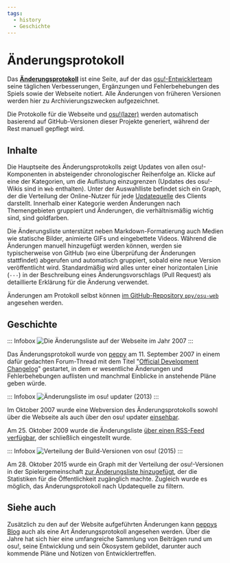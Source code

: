 ```yaml
---
tags:
  - history
  - Geschichte
---
```


# Änderungsprotokoll

Das **[Änderungsprotokoll](https://osu.ppy.sh/home/changelog)** ist eine Seite, auf der das [osu!-Entwicklerteam](/wiki/People/Developers) seine täglichen Verbesserungen, Ergänzungen und Fehlerbehebungen des Spiels sowie der Webseite notiert. Alle Änderungen von früheren Versionen werden hier zu Archivierungszwecken aufgezeichnet.

Die Protokolle für die Webseite und [osu!(lazer)](/wiki/Client/Release_stream/Lazer) werden automatisch basierend auf GitHub-Versionen dieser Projekte generiert, während der Rest manuell gepflegt wird.

## Inhalte

Die Hauptseite des Änderungsprotokolls zeigt Updates von allen osu!-Komponenten in absteigender chronologischer Reihenfolge an. Klicke auf eine der Kategorien, um die Auflistung einzugrenzen (Updates des osu!-Wikis sind in `Web` enthalten). Unter der Auswahlliste befindet sich ein Graph, der die Verteilung der Online-Nutzer für jede [Updatequelle](/wiki/Client/Release_stream) des Clients darstellt. Innerhalb einer Kategorie werden Änderungen nach Themengebieten gruppiert und Änderungen, die verhältnismäßig wichtig sind, sind goldfarben.

Die Änderungsliste unterstützt neben Markdown-Formatierung auch Medien wie statische Bilder, animierte GIFs und eingebettete Videos. Während die Änderungen manuell hinzugefügt werden können, werden sie typischerweise von GitHub (wo eine Überprüfung der Änderungen stattfindet) abgerufen und automatisch gruppiert, sobald eine neue Version veröffentlicht wird. Standardmäßig wird alles unter einer horizontalen Linie (`---`) in der Beschreibung eines Änderungsvorschlags (Pull Request) als detaillierte Erklärung für die Änderung verwendet.

Änderungen am Protokoll selbst können [im GitHub-Repository `ppy/osu-web`](https://github.com/ppy/osu-web/pulls?q=is%3Apr+sort%3Aupdated-desc+label%3Aarea%3Achangelog) angesehen werden.

## Geschichte

::: Infobox
![](img/changelog-web-2007.png "Die Änderungsliste auf der Webseite im Jahr 2007")
:::

Das Änderungsprotokoll wurde von [peppy](/wiki/People/peppy) am 11. September 2007 in einem dafür gedachten Forum-Thread mit dem Titel "[Official Development Changelog](https://osu.ppy.sh/community/forums/topics/15)" gestartet, in dem er wesentliche Änderungen und Fehlerbehebungen auflisten und manchmal Einblicke in anstehende Pläne geben würde.

::: Infobox
![](img/changelog-osume-2013.png "Änderungsliste im osu! updater (2013)")
:::

Im Oktober 2007 wurde eine Webversion des Änderungsprotokolls sowohl über die Webseite als auch über den osu! updater [einsehbar](https://osu.ppy.sh/community/forums/posts/2499).

Am 25. Oktober 2009 wurde die Änderungsliste [über einen RSS-Feed verfügbar](https://osu.ppy.sh/community/forums/topics/19137), der schließlich eingestellt wurde.

::: Infobox
![](img/build-propagation-graph-2015.png "Verteilung der Build-Versionen von osu! (2015)")
:::

Am 28. Oktober 2015 wurde ein Graph mit der Verteilung der osu!-Versionen in der Spielergemeinschaft [zur Änderungsliste hinzugefügt](https://web.archive.org/web/20151103161516/http://osu.ppy.sh:80/p/changelog), der die Statistiken für die Öffentlichkeit zugänglich machte. Zugleich wurde es möglich, das Änderungsprotokoll nach Updatequelle zu filtern.

## Siehe auch

Zusätzlich zu den auf der Website aufgeführten Änderungen kann [peppys Blog](https://blog.ppy.sh/) auch als eine Art Änderungsprotokoll angesehen werden. Über die Jahre hat sich hier eine umfangreiche Sammlung von Beiträgen rund um osu!, seine Entwicklung und sein Ökosystem gebildet, darunter auch kommende Pläne und Notizen von Entwicklertreffen.

